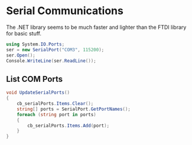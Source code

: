 # Serial Communications

The .NET library seems to be much faster and lighter than the FTDI library for basic stuff.

```cs
using System.IO.Ports;
ser = new SerialPort("COM3", 115200);
ser.Open();
Console.WriteLine(ser.ReadLine());
```

## List COM Ports
```cs
void UpdateSerialPorts()
{
    cb_serialPorts.Items.Clear();
    string[] ports = SerialPort.GetPortNames();
    foreach (string port in ports)
    {
        cb_serialPorts.Items.Add(port);
    }
}
```
